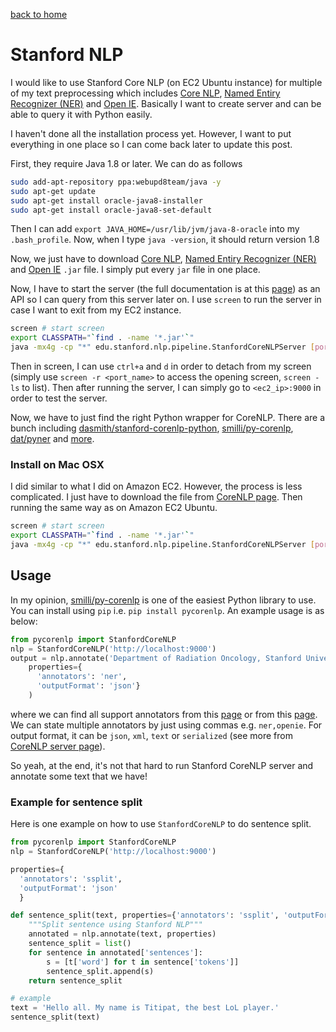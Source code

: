[back to home](../README.md)

# Stanford NLP

I would like to use Stanford Core NLP (on EC2 Ubuntu instance) for multiple of
my text preprocessing which includes [Core NLP](http://stanfordnlp.github.io/CoreNLP/),
[Named Entiry Recognizer (NER)](http://nlp.stanford.edu/software/CRF-NER.html) and
[Open IE](http://nlp.stanford.edu/software/openie.html). Basically I want to create
server and can be able to query it with Python easily.

I haven't done all the installation process yet. However, I want to put everything in one place
so I can come back later to update this post.

First, they require Java 1.8 or later. We can do as follows

```bash
sudo add-apt-repository ppa:webupd8team/java -y
sudo apt-get update
sudo apt-get install oracle-java8-installer
sudo apt-get install oracle-java8-set-default
```

Then I can add `export JAVA_HOME=/usr/lib/jvm/java-8-oracle` into my `.bash_profile`.
Now, when I type `java -version`, it should return version 1.8

Now, we just have to download [Core NLP](http://stanfordnlp.github.io/CoreNLP/),
[Named Entiry Recognizer (NER)](http://nlp.stanford.edu/software/CRF-NER.html) and
[Open IE](http://nlp.stanford.edu/software/openie.html) `.jar` file. I simply put
every `jar` file in one place.

Now, I have to start the server (the full documentation is at this [page](http://stanfordnlp.github.io/CoreNLP/corenlp-server.html)) as an API so I can
query from this server later on. I use `screen` to run
the server in case I want to exit from my EC2 instance.

```bash
screen # start screen
export CLASSPATH="`find . -name '*.jar'`"
java -mx4g -cp "*" edu.stanford.nlp.pipeline.StanfordCoreNLPServer [port?] # run server
```

Then in screen, I can use `ctrl+a` and `d` in order to detach from my screen
(simply use `screen -r <port_name>` to access the opening screen, `screen -ls` to list).
Then after running the server, I can simply go to `<ec2_ip>:9000` in order to test the server.

Now, we have to just find the right Python wrapper for CoreNLP. There are a bunch including
[dasmith/stanford-corenlp-python](https://github.com/dasmith/stanford-corenlp-python),
[smilli/py-corenlp](https://github.com/smilli/py-corenlp), [dat/pyner](https://github.com/dat/pyner)
and [more](http://stanfordnlp.github.io/CoreNLP/other-languages.html).


### Install on Mac OSX

I did similar to what I did on Amazon EC2. However, the process is less complicated.
I just have to download the file from [CoreNLP page](http://stanfordnlp.github.io/CoreNLP/).
Then running the same way as on Amazon EC2 Ubuntu.

```bash
screen # start screen
export CLASSPATH="`find . -name '*.jar'`"
java -mx4g -cp "*" edu.stanford.nlp.pipeline.StanfordCoreNLPServer [port?] # run server
```


## Usage

In my opinion, [smilli/py-corenlp](https://github.com/smilli/py-corenlp)
is one of the easiest Python library to use. You can install using `pip` i.e.
`pip install pycorenlp`. An example usage is as below:


```python
from pycorenlp import StanfordCoreNLP
nlp = StanfordCoreNLP('http://localhost:9000')
output = nlp.annotate('Department of Radiation Oncology, Stanford University, Aviano, PN, Italy',
    properties={
      'annotators': 'ner',
      'outputFormat': 'json'}
    )
```

where we can find all support annotators from this [page](http://stanfordnlp.github.io/CoreNLP/simple.html) or from this [page](http://stanfordnlp.github.io/CoreNLP/annotators.html). We can state multiple annotators by just using commas e.g. `ner,openie`. For output format, it can be `json`, `xml`, `text` or `serialized` (see more from [CoreNLP server page](http://stanfordnlp.github.io/CoreNLP/corenlp-server.html)).

So yeah, at the end, it's not that hard to run Stanford CoreNLP server and annotate some text that we have!


### Example for sentence split

Here is one example on how to use `StanfordCoreNLP` to do sentence split.

```python
from pycorenlp import StanfordCoreNLP
nlp = StanfordCoreNLP('http://localhost:9000')

properties={
  'annotators': 'ssplit',
  'outputFormat': 'json'
  }

def sentence_split(text, properties={'annotators': 'ssplit', 'outputFormat': 'json'}):
    """Split sentence using Stanford NLP"""
    annotated = nlp.annotate(text, properties)
    sentence_split = list()
    for sentence in annotated['sentences']:
        s = [t['word'] for t in sentence['tokens']]
        sentence_split.append(s)
    return sentence_split

# example
text = 'Hello all. My name is Titipat, the best LoL player.'
sentence_split(text)
```

